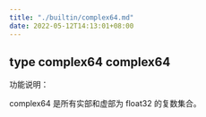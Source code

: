 ```yaml
---
title: "./builtin/complex64.md"
date: 2022-05-12T14:13:01+08:00
---
```

## type complex64 complex64

功能说明：

complex64 是所有实部和虚部为 float32 的复数集合。